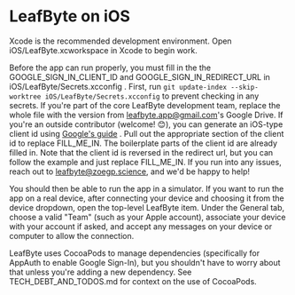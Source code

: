 # LeafByte on iOS

Xcode is the recommended development environment.
Open iOS/LeafByte.xcworkspace in Xcode to begin work.

Before the app can run properly, you must fill in the the GOOGLE_SIGN_IN_CLIENT_ID and GOOGLE_SIGN_IN_REDIRECT_URL in iOS/LeafByte/Secrets.xcconfig .
First, run `git update-index --skip-worktree iOS/LeafByte/Secrets.xcconfig` to prevent checking in any secrets.
If you're part of the core LeafByte development team, replace the whole file with the version from leafbyte.app@gmail.com's Google Drive.
If you're an outside contributor (welcome! 😊), you can generate an iOS-type client id using [Google's guide](https://support.google.com/cloud/answer/6158849?hl=en) .
Pull out the appropriate section of the client id to replace FILL_ME_IN.
The boilerplate parts of the client id are already filled in.
Note that the client id is reversed in the redirect url, but you can follow the example and just replace FILL_ME_IN.
If you run into any issues, reach out to <leafbyte@zoegp.science>, and we'd be happy to help!

You should then be able to run the app in a simulator.
If you want to run the app on a real device, after connecting your device and choosing it from the device dropdown, open the top-level LeafByte item.
Under the General tab, choose a valid "Team" (such as your Apple account), associate your device with your account if asked, and accept any messages on your device or computer to allow the connection.

LeafByte uses CocoaPods to manage dependencies (specifically for AppAuth to enable Google Sign-In), but you shouldn't have to worry about that unless you're adding a new dependency. See TECH_DEBT_AND_TODOS.md for context on the use of CocoaPods.
